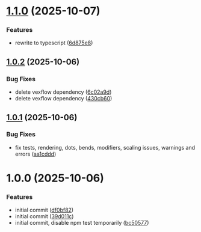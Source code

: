 # [1.1.0](https://github.com/aurokk/vextab/compare/v1.0.2...v1.1.0) (2025-10-07)


### Features

* rewrite to typescript ([6d875e8](https://github.com/aurokk/vextab/commit/6d875e87d04af76bc0d5b3b147999c698e536bf2))

## [1.0.2](https://github.com/aurokk/vextab/compare/v1.0.1...v1.0.2) (2025-10-06)


### Bug Fixes

* delete vexflow dependency ([6c02a9d](https://github.com/aurokk/vextab/commit/6c02a9d4ae24cc08d39babbf0a4f85001ad97083))
* delete vexflow dependency ([430cb60](https://github.com/aurokk/vextab/commit/430cb6010f1ea28e1071b9a9106e51ef0fc6a5a2))

## [1.0.1](https://github.com/aurokk/vextab/compare/v1.0.0...v1.0.1) (2025-10-06)


### Bug Fixes

* fix tests, rendering, dots, bends, modifiers, scaling issues, warnings and errors ([aa1cddd](https://github.com/aurokk/vextab/commit/aa1cddd7682998cb43943b8babba39850be309aa))

# 1.0.0 (2025-10-06)


### Features

* initial commit ([df0bf82](https://github.com/aurokk/vextab/commit/df0bf827aecab4df52399a12413323544679b59c))
* initial commit ([39d011c](https://github.com/aurokk/vextab/commit/39d011c0f301fb3ac9757bacee52a8c8a654b530))
* initial commit, disable npm test temporarily ([bc50577](https://github.com/aurokk/vextab/commit/bc505777d3bce65bbad788329f8d827d894ac45f))
